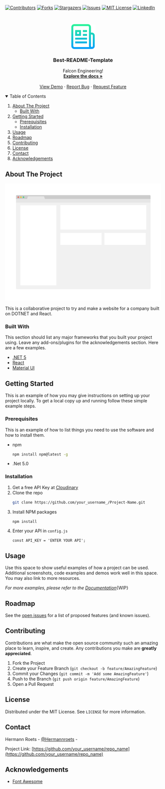 [![Contributors][contributors-shield]][contributors-url]
[![Forks][forks-shield]][forks-url]
[![Stargazers][stars-shield]][stars-url]
[![Issues][issues-shield]][issues-url]
[![MIT License][license-shield]][license-url]
[![LinkedIn][linkedin-shield]][linkedin-url]



<!-- PROJECT LOGO -->
<br />
<p align="center">
  <a href="https://github.com/Dragomir-0/FalconEngineering">
    <img src="images/logo.png" alt="Logo" width="80" height="80">
  </a>

  <h3 align="center">Best-README-Template</h3>

  <p align="center">
    Falcon Engineering!
    <br />
    <a href="https://github.com/Dragomir-0/FalconEngineering"><strong>Explore the docs »</strong></a>
    <br />
    <br />
    <a href="https://github.com/Dragomir-0/FalconEngineering">View Demo</a>
    ·
    <a href="https://github.com/Dragomir-0/FalconEngineering/issues">Report Bug</a>
    ·
    <a href="https://github.com/Dragomir-0/FalconEngineering/issues">Request Feature</a>
  </p>
</p>



<!-- TABLE OF CONTENTS -->
<details open="open">
  <summary>Table of Contents</summary>
  <ol>
    <li>
      <a href="#about-the-project">About The Project</a>
      <ul>
        <li><a href="#built-with">Built With</a></li>
      </ul>
    </li>
    <li>
      <a href="#getting-started">Getting Started</a>
      <ul>
        <li><a href="#prerequisites">Prerequisites</a></li>
        <li><a href="#installation">Installation</a></li>
      </ul>
    </li>
    <li><a href="#usage">Usage</a></li>
    <li><a href="#roadmap">Roadmap</a></li>
    <li><a href="#contributing">Contributing</a></li>
    <li><a href="#license">License</a></li>
    <li><a href="#contact">Contact</a></li>
    <li><a href="#acknowledgements">Acknowledgements</a></li>
  </ol>
</details>



<!-- ABOUT THE PROJECT -->
## About The Project

[![Product Name Screen Shot][product-screenshot]](#)

This is a collaborative project to try and make a website for a company built on DOTNET and React.


### Built With

This section should list any major frameworks that you built your project using. Leave any add-ons/plugins for the acknowledgements section. Here are a few examples.
* [.NET 5](https://dotnet.microsoft.com/download/dotnet/5.0)
* [React](https://reactjs.org/)
* [Material UI](https://material-ui.com/)



<!-- GETTING STARTED -->
## Getting Started

This is an example of how you may give instructions on setting up your project locally.
To get a local copy up and running follow these simple example steps.

### Prerequisites

This is an example of how to list things you need to use the software and how to install them.
* npm
  ```sh
  npm install npm@latest -g
  ```

* .Net 5.0

### Installation

1. Get a free API Key at [Cloudinary](https://cloudinary.com/)
2. Clone the repo
   ```sh
   git clone https://github.com/your_username_/Project-Name.git
   ```
3. Install NPM packages
   ```sh
   npm install
   ```
4. Enter your API in `config.js`
   ```JS
   const API_KEY = 'ENTER YOUR API';
   ```



<!-- USAGE EXAMPLES -->
## Usage

Use this space to show useful examples of how a project can be used. Additional screenshots, code examples and demos work well in this space. You may also link to more resources.

_For more examples, please refer to the [Documentation](#)_{WIP}



<!-- ROADMAP -->
## Roadmap

See the [open issues](https://github.com/Dragomir-0/FalconEngineering/issues) for a list of proposed features (and known issues).



<!-- CONTRIBUTING -->
## Contributing

Contributions are what make the open source community such an amazing place to learn, inspire, and create. Any contributions you make are **greatly appreciated**.

1. Fork the Project
2. Create your Feature Branch (`git checkout -b feature/AmazingFeature`)
3. Commit your Changes (`git commit -m 'Add some AmazingFeature'`)
4. Push to the Branch (`git push origin feature/AmazingFeature`)
5. Open a Pull Request



<!-- LICENSE -->
## License

Distributed under the MIT License. See `LICENSE` for more information.



<!-- CONTACT -->
## Contact

Hermann Roets - [@Hermannroets](https://twitter.com/Hermannroets) - <!-- email@example.com -->

Project Link: [https://github.com/your_username/repo_name](https://github.com/your_username/repo_name)



<!-- ACKNOWLEDGEMENTS -->
## Acknowledgements
* [Font Awesome](https://fontawesome.com)





<!-- MARKDOWN LINKS & IMAGES -->
<!-- https://www.markdownguide.org/basic-syntax/#reference-style-links -->
[contributors-shield]: https://img.shields.io/github/contributors/othneildrew/Best-README-Template.svg?style=for-the-badge
[contributors-url]: https://github.com/Dragomir-0/FalconEngineering/graphs/contributors
[forks-shield]: https://img.shields.io/github/forks/Dragomir-0/FalconEngineering.svg?style=for-the-badge
[forks-url]: https://github.com/Dragomir-0/FalconEngineering/network/members
[stars-shield]: https://img.shields.io/github/stars/Dragomir-0/FalconEngineering.svg?style=for-the-badge
[stars-url]: https://github.com/Dragomir-0/FalconEngineering/stargazers
[issues-shield]: https://img.shields.io/github/issues/Dragomir-0/FalconEngineering.svg?style=for-the-badge
[issues-url]: https://github.com/Dragomir-0/FalconEngineering/issues
[license-shield]: https://img.shields.io/github/license/Dragomir-0/FalconEngineering.svg?style=for-the-badge
[license-url]: https://github.com/Dragomir-0/FalconEngineering/blob/master/LICENSE.txt
[linkedin-shield]: https://img.shields.io/badge/-LinkedIn-black.svg?style=for-the-badge&logo=linkedin&colorB=555
[linkedin-url]: https://linkedin.com/in/othneildrew
[product-screenshot]: images/screenshot.png
